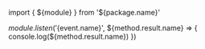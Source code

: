 import { ${module} } from '${package.name}'

${module}.listen('${event.name}', ${method.result.name} => {
  console.log(${method.result.name})
})